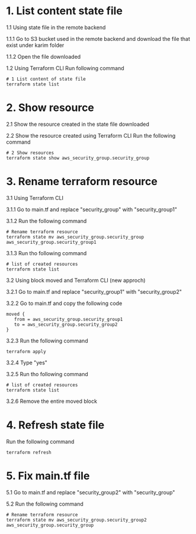 # 1. List content state file 
1.1 Using state file in the remote backend

1.1.1 Go to S3 bucket used in the remote backend and download the file that exist under karim folder

1.1.2 Open the file downloaded

1.2 Using Terraform CLI
Run following command
```
# 1 List content of state file
terraform state list
```

# 2. Show resource
2.1 Show the resource created in the state file downloaded

2.2 Show the resource created using Terraform CLI
Run the following command
```
# 2 Show resources
terraform state show aws_security_group.security_group
```

# 3. Rename terraform resource
3.1 Using Terraform CLI 

3.1.1 Go to main.tf and replace "security_group" with "security_group1"

3.1.2 Run the following command   
```
# Rename terraform resource
terraform state mv aws_security_group.security_group aws_security_group.security_group1
```
3.1.3 Run tho following command
```
# list of created resources
terraform state list
```

3.2 Using block moved and Terraform CLI (new approch)

3.2.1 Go to main.tf and replace "security_group1" with "security_group2"

3.2.2 Go to main.tf and copy the following code
```
moved {
   from = aws_security_group.security_group1
   to = aws_security_group.security_group2
}
```

3.2.3 Run the following command
```
terraform apply
```
3.2.4 Type "yes"

3.2.5 Run tho following command
```
# list of created resources
terraform state list
```

3.2.6 Remove the entire moved block

# 4. Refresh state file
Run the following command
```
terraform refresh
```

# 5. Fix main.tf file
5.1 Go to main.tf and replace "security_group2" with "security_group"

5.2 Run the following command   
```
# Rename terraform resource
terraform state mv aws_security_group.security_group2 aws_security_group.security_group
```